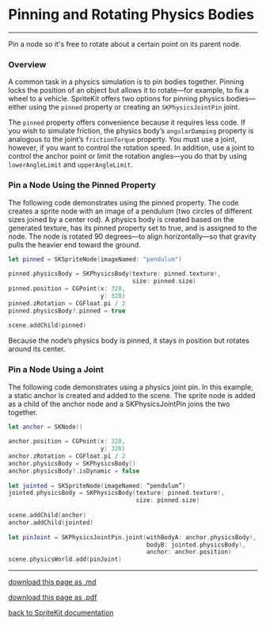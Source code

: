 # Pinning and Rotating Physics Bodies

----------------------------

Pin a node so it's free to rotate about a certain point on its parent node.

### Overview

A common task in a physics simulation is to pin bodies together. Pinning locks the position of an object but allows it to rotate—for example, to fix a wheel to a vehicle. SpriteKit offers two options for pinning physics bodies—either using the `pinned` property or creating an `SKPhysicsJointPin` joint.

The `pinned` property offers convenience because it requires less code. If you wish to simulate friction, the physics body’s `angularDamping` property is analogous to the joint’s `frictionTorque` property. You must use a joint, however, if you want to control the rotation speed. In addition, use a joint to control the anchor point or limit the rotation angles—you do that by using `lowerAngleLimit` and `upperAngleLimit`.

### Pin a Node Using the Pinned Property

The following code demonstrates using the pinned property. The code creates a sprite node with an image of a pendulum (two circles of different sizes joined by a center rod). A physics body is created based on the generated texture, has its pinned property set to true, and is assigned to the node. The node is rotated 90 degrees—to align horizontally—so that gravity pulls the heavier end toward the ground.

```swift
let pinned = SKSpriteNode(imageNamed: "pendulum")
  
pinned.physicsBody = SKPhysicsBody(texture: pinned.texture!,
                                   size: pinned.size)
pinned.position = CGPoint(x: 320,
                          y: 320)
pinned.zRotation = CGFloat.pi / 2
pinned.physicsBody?.pinned = true
  
scene.addChild(pinned)
```

Because the node’s physics body is pinned, it stays in position but rotates around its center.

### Pin a Node Using a Joint

The following code demonstrates using a physics joint pin. In this example, a static anchor is created and added to the scene. The sprite node is added as a child of the anchor node and a SKPhysicsJointPin joins the two together.

```swift
let anchor = SKNode()
  
anchor.position = CGPoint(x: 320,
                          y: 320)
anchor.zRotation = CGFloat.pi / 2
anchor.physicsBody = SKPhysicsBody()
anchor.physicsBody?.isDynamic = false
  
let jointed = SKSpriteNode(imageNamed: “pendulum”)
jointed.physicsBody = SKPhysicsBody(texture: pinned.texture!,
                                    size: pinned.size)
  
scene.addChild(anchor)
anchor.addChild(jointed)
  
let pinJoint = SKPhysicsJointPin.joint(withBodyA: anchor.physicsBody!,
                                       bodyB: jointed.physicsBody!,
                                       anchor: anchor.position)
scene.physicsWorld.add(pinJoint)
```

--------------------------

[download this page as .md](https://raw.githubusercontent.com/retrokid/retrokid.github.io/master/tech_notes/spritekit_documentation/075-skphysicsbody-pinning-and-rotating-physics-bodies.md)

[download this page as .pdf](https://github.com/retrokid/retrokid.github.io/raw/master/tech_notes/spritekit_documentation/075-skphysicsbody-pinning-and-rotating-physics-bodies.pdf)

[back to SpriteKit documentation](./spritekit-documentation)
